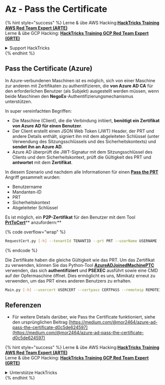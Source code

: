 # Az - Pass the Certificate

{% hint style="success" %}
Lerne & übe AWS Hacking:<img src="../../../.gitbook/assets/image (1) (1) (1) (1).png" alt="" data-size="line">[**HackTricks Training AWS Red Team Expert (ARTE)**](https://training.hacktricks.xyz/courses/arte)<img src="../../../.gitbook/assets/image (1) (1) (1) (1).png" alt="" data-size="line">\
Lerne & übe GCP Hacking: <img src="../../../.gitbook/assets/image (2) (1).png" alt="" data-size="line">[**HackTricks Training GCP Red Team Expert (GRTE)**<img src="../../../.gitbook/assets/image (2) (1).png" alt="" data-size="line">](https://training.hacktricks.xyz/courses/grte)

<details>

<summary>Support HackTricks</summary>

* Überprüfe die [**Abonnementpläne**](https://github.com/sponsors/carlospolop)!
* **Tritt der** 💬 [**Discord-Gruppe**](https://discord.gg/hRep4RUj7f) oder der [**Telegram-Gruppe**](https://t.me/peass) bei oder **folge** uns auf **Twitter** 🐦 [**@hacktricks\_live**](https://twitter.com/hacktricks_live)**.**
* **Teile Hacking-Tricks, indem du PRs zu den** [**HackTricks**](https://github.com/carlospolop/hacktricks) und [**HackTricks Cloud**](https://github.com/carlospolop/hacktricks-cloud) GitHub-Repos einreichst.

</details>
{% endhint %}

## Pass the Certificate (Azure)

In Azure-verbundenen Maschinen ist es möglich, sich von einer Maschine zur anderen mit Zertifikaten zu authentifizieren, die **von Azure AD CA** für den erforderlichen Benutzer (als Subjekt) ausgestellt werden müssen, wenn beide Maschinen den **NegoEx**-Authentifizierungsmechanismus unterstützen.

In super vereinfachten Begriffen:

* Die Maschine (Client), die die Verbindung initiiert, **benötigt ein Zertifikat von Azure AD für einen Benutzer**.
* Der Client erstellt einen JSON Web Token (JWT) Header, der PRT und andere Details enthält, signiert ihn mit dem abgeleiteten Schlüssel (unter Verwendung des Sitzungsschlüssels und des Sicherheitskontexts) und **sendet ihn an Azure AD**.
* Azure AD überprüft die JWT-Signatur mit dem Sitzungsschlüssel des Clients und dem Sicherheitskontext, prüft die Gültigkeit des PRT und **antwortet** mit dem **Zertifikat**.

In diesem Szenario und nachdem alle Informationen für einen [**Pass the PRT**](pass-the-prt.md) Angriff gesammelt wurden:

* Benutzername
* Mandanten-ID
* PRT
* Sicherheitskontext
* Abgeleiteter Schlüssel

Es ist möglich, ein **P2P-Zertifikat** für den Benutzer mit dem Tool [**PrtToCert**](https://github.com/morRubin/PrtToCert)** anzufordern:**

{% code overflow="wrap" %}
```bash
RequestCert.py [-h] --tenantId TENANTID --prt PRT --userName USERNAME --hexCtx HEXCTX --hexDerivedKey HEXDERIVEDKEY [--passPhrase PASSPHRASE]
```
{% endcode %}

Die Zertifikate haben die gleiche Gültigkeit wie das PRT. Um das Zertifikat zu verwenden, können Sie das Python-Tool [**AzureADJoinedMachinePTC**](https://github.com/morRubin/AzureADJoinedMachinePTC) verwenden, das sich **authentifiziert** und **PSEXEC** ausführt sowie eine CMD auf der Opfermaschine öffnet. Dies ermöglicht es uns, Mimikatz erneut zu verwenden, um das PRT eines anderen Benutzers zu erhalten.
```bash
Main.py [-h] --usercert USERCERT --certpass CERTPASS --remoteip REMOTEIP
```
## Referenzen

* Für weitere Details darüber, wie Pass the Certificate funktioniert, siehe den ursprünglichen Beitrag [https://medium.com/@mor2464/azure-ad-pass-the-certificate-d0c5de624597](https://medium.com/@mor2464/azure-ad-pass-the-certificate-d0c5de624597)

{% hint style="success" %}
Lerne & übe AWS Hacking:<img src="../../../.gitbook/assets/image (1) (1) (1) (1).png" alt="" data-size="line">[**HackTricks Training AWS Red Team Expert (ARTE)**](https://training.hacktricks.xyz/courses/arte)<img src="../../../.gitbook/assets/image (1) (1) (1) (1).png" alt="" data-size="line">\
Lerne & übe GCP Hacking: <img src="../../../.gitbook/assets/image (2) (1).png" alt="" data-size="line">[**HackTricks Training GCP Red Team Expert (GRTE)**<img src="../../../.gitbook/assets/image (2) (1).png" alt="" data-size="line">](https://training.hacktricks.xyz/courses/grte)

<details>

<summary>Unterstütze HackTricks</summary>

* Überprüfe die [**Abonnementpläne**](https://github.com/sponsors/carlospolop)!
* **Tritt der** 💬 [**Discord-Gruppe**](https://discord.gg/hRep4RUj7f) oder der [**Telegram-Gruppe**](https://t.me/peass) bei oder **folge** uns auf **Twitter** 🐦 [**@hacktricks\_live**](https://twitter.com/hacktricks_live)**.**
* **Teile Hacking-Tricks, indem du PRs an die** [**HackTricks**](https://github.com/carlospolop/hacktricks) und [**HackTricks Cloud**](https://github.com/carlospolop/hacktricks-cloud) GitHub-Repos einreichst.

</details>
{% endhint %}
